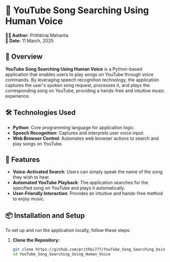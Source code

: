 # 🎤 YouTube Song Searching Using Human Voice

**👨‍💻 Author:** Prithbiraj Mahanta  
**📅 Date:** 11 March, 2025

## 📄 Overview

**YouTube Song Searching Using Human Voice** is a Python-based application that enables users to play songs on YouTube through voice commands. By leveraging speech recognition technology, the application captures the user's spoken song request, processes it, and plays the corresponding song on YouTube, providing a hands-free and intuitive music experience.

## 🛠️ Technologies Used

- **Python**: Core programming language for application logic.
- **Speech Recognition**: Captures and interprets user voice input.
- **Web Browser Control**: Automates web browser actions to search and play songs on YouTube.

## 🚀 Features

- **Voice-Activated Search**: Users can simply speak the name of the song they wish to hear.
- **Automated YouTube Playback**: The application searches for the specified song on YouTube and plays it automatically.
- **User-Friendly Interaction**: Provides an intuitive and hands-free method to enjoy music.

## 📦 Installation and Setup

To set up and run the application locally, follow these steps:

1. **Clone the Repository:**

   ```bash
   git clone https://github.com/prithbi777/YouTube_Song_Searching_Using_Human_Voice.git
   cd YouTube_Song_Searching_Using_Human_Voice

